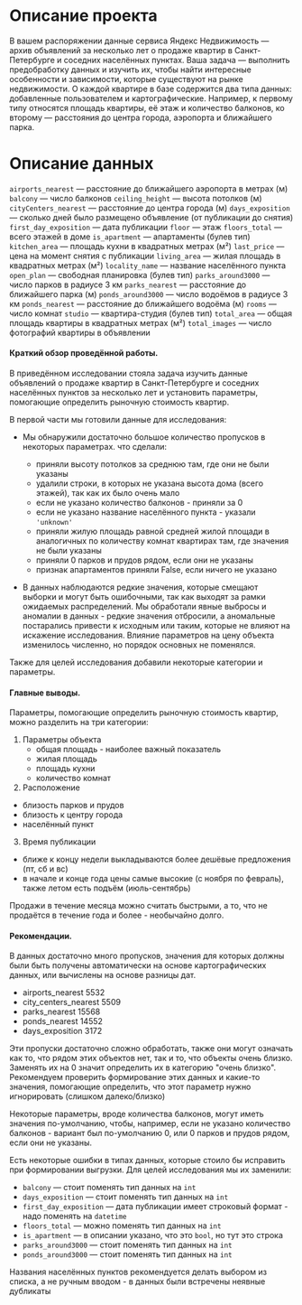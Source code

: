 # Описание проекта
В вашем распоряжении данные сервиса Яндекс Недвижимость — архив объявлений за несколько лет о продаже квартир в Санкт-Петербурге и соседних населённых пунктах.
Ваша задача — выполнить предобработку данных и изучить их, чтобы найти интересные особенности и зависимости, которые существуют на рынке недвижимости.
О каждой квартире в базе содержится два типа данных: добавленные пользователем и картографические. Например, к первому типу относятся площадь квартиры, её этаж и количество балконов, ко второму — расстояния до центра города, аэропорта и ближайшего парка. 

# Описание данных
`airports_nearest` — расстояние до ближайшего аэропорта в метрах (м)
`balcony` — число балконов
`ceiling_height` — высота потолков (м)
`cityCenters_nearest` — расстояние до центра города (м)
`days_exposition` — сколько дней было размещено объявление (от публикации до снятия)
`first_day_exposition` — дата публикации
`floor` — этаж
`floors_total` — всего этажей в доме
`is_apartment` — апартаменты (булев тип)
`kitchen_area` — площадь кухни в квадратных метрах (м²)
`last_price` — цена на момент снятия с публикации
`living_area` — жилая площадь в квадратных метрах (м²)
`locality_name` — название населённого пункта
`open_plan` — свободная планировка (булев тип)
`parks_around3000` — число парков в радиусе 3 км
`parks_nearest` — расстояние до ближайшего парка (м)
`ponds_around3000` — число водоёмов в радиусе 3 км
`ponds_nearest` — расстояние до ближайшего водоёма (м)
`rooms` — число комнат
`studio` — квартира-студия (булев тип)
`total_area` — общая площадь квартиры в квадратных метрах (м²)
`total_images` — число фотографий квартиры в объявлении

#### Краткий обзор проведённой работы. 
В приведённом исследовании стояла задача изучить данные объявлений о продаже квартир в Санкт-Петербурге и соседних населённых пунктов за несколько лет и установить параметры, помогающие определить рыночную стоимость квартир.

В первой части мы готовили данные для исследования:
- Мы обнаружили достаточно большое количество пропусков в некоторых параметрах.
что сделали:
  - приняли высоту потолков за среднюю там, где они не были указаны
  - удалили строки, в которых не указана высота дома (всего этажей), так как их было очень мало
  - если не указано количество балконов - приняли за 0
  - если не указано название населённого пункта - указали `'unknown'`
  - приняли жилую площадь равной средней жилой площади в аналогичных по количеству комнат квартирах там, где значения не были указаны
  - приняли 0 парков и прудов рядом, если они не указаны
  - признак апартаментов приняли False, если ничего не указано

- В данных наблюдаются редкие значения, которые смещают выборки и могут быть ошибочными, так как выходят за рамки ожидаемых распределений. 
Мы обработали явные выбросы и аномалии в данных - редкие значения отбросили, а аномальные постарались привести к исходным или таким, которые не влияют на искажение исследования.
Влияние параметров на цену объекта изменилось численно, но порядок основных не поменялся.

Также для целей исследования добавили некоторые категории и параметры.

#### Главные выводы. 
Параметры, помогающие определить рыночную стоимость квартир, можно разделить на три категории:
1. Параметры объекта
    - общая площадь - наиболее важный показатель
    - жилая площадь
    - площадь кухни
    - количество комнат
2. Расположение
  - близость парков и прудов
  - близость к центру города
  - населённый пункт
3. Время публикации
  - ближе к концу недели выкладываются более дешёвые предложения (пт, сб и вс)
  - в начале и конце года цены самые высокие (с ноября по февраль), также летом есть подъём (июль-сентябрь)

  
Продажи в течение месяца можно считать быстрыми, а то, что не продаётся в течение года и более - необычайно долго.

#### Рекомендации.
В данных достаточно много пропусков, значения для которых должны были быть получены автоматически на основе картографических данных, или вычислены на основе разницы дат.
- airports_nearest         5532
- city_centers_nearest     5509
- parks_nearest           15568
- ponds_nearest           14552
- days_exposition          3172

Эти пропуски достаточно сложно обработать, также они могут означать как то, что рядом этих объектов нет, так и то, что объекты очень близко. Заменять их на 0 значит определить их в категорию "очень близко". Рекомендуем проверить формирование этих данных и какие-то значения, помогающие определить, что этот параметр нужно игнорировать (слишком далеко/близко)

Некоторые параметры, вроде количества балконов, могут иметь значения по-умолчанию, чтобы, например, если не указано количество балконов - вариант был по-умолчанию 0, или 0 парков и прудов рядом, если они не указаны.

Есть некоторые ошибки в типах данных, которые стоило бы исправить при формировании выгрузки. Для целей исследования мы их заменили:
- `balcony` — стоит поменять тип данных на `int`
- `days_exposition` — стоит поменять тип данных на `int`
- `first_day_exposition` — дата публикации имеет строковый формат - надо поменять на `datetime`
- `floors_total` — можно поменять тип данных на `int`
- `is_apartment` — в описании указано, что это `bool`, но тут это строка
- `parks_around3000` — стоит поменять тип данных на `int`
- `ponds_around3000` — стоит поменять тип данных на `int`

Названия населённых пунктов рекомендуется делать выбором из списка, а не ручным вводом - в данных были встречены неявные дубликаты


